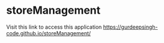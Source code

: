 # storeManagement

Visit this link to access this application
https://gurdeepsingh-code.github.io/storeManagement/

